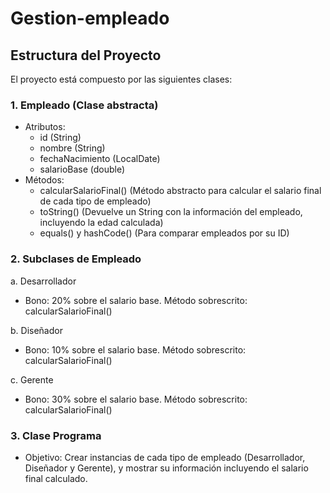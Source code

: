 # Gestion-empleado

## Estructura del Proyecto
El proyecto está compuesto por las siguientes clases:

### 1. Empleado (Clase abstracta)
* Atributos:
    * id (String)
    * nombre (String)
    * fechaNacimiento (LocalDate)
    * salarioBase (double)
* Métodos:
    * calcularSalarioFinal() (Método abstracto para calcular el salario final de cada tipo de empleado)
    * toString() (Devuelve un String con la información del empleado, incluyendo la edad calculada)
    * equals() y hashCode() (Para comparar empleados por su ID)
### 2. Subclases de Empleado
a. Desarrollador
 * Bono: 20% sobre el salario base.
Método sobrescrito: calcularSalarioFinal()

b. Diseñador
 * Bono: 10% sobre el salario base.
Método sobrescrito: calcularSalarioFinal()

c. Gerente
 * Bono: 30% sobre el salario base.
Método sobrescrito: calcularSalarioFinal()
### 3. Clase Programa
* Objetivo: Crear instancias de cada tipo de empleado (Desarrollador, Diseñador y Gerente), y mostrar su información incluyendo el salario final calculado.